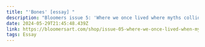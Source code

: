 ```yaml
---
title: "'Bones' [essay] "
description: "Bloomers issue 5: 'Where we once lived where myths collided' 2020"
date: 2024-05-29T21:45:48.439Z
link: https://bloomersart.com/shop/issue-05-where-we-once-lived-when-myths-collided/
tags: Essay
---
```

